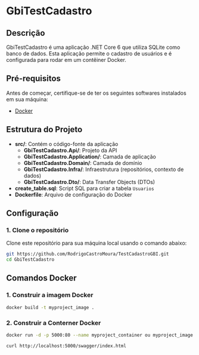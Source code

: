 ﻿# GbiTestCadastro

## Descrição
GbiTestCadastro é uma aplicação .NET Core 6 que utiliza SQLite como banco de dados. Esta aplicação permite o cadastro de usuários e é configurada para rodar em um contêiner Docker.

## Pré-requisitos
Antes de começar, certifique-se de ter os seguintes softwares instalados em sua máquina:

- [Docker](https://www.docker.com/get-started)

## Estrutura do Projeto
- **src/**: Contém o código-fonte da aplicação
  - **GbiTestCadastro.Api/**: Projeto da API
  - **GbiTestCadastro.Application/**: Camada de aplicação
  - **GbiTestCadastro.Domain/**: Camada de domínio
  - **GbiTestCadastro.Infra/**: Infraestrutura (repositórios, contexto de dados)
  - **GbiTestCadastro.Dto/**: Data Transfer Objects (DTOs)
- **create_table.sql**: Script SQL para criar a tabela `Usuarios`
- **Dockerfile**: Arquivo de configuração do Docker

## Configuração

### 1. Clone o repositório
Clone este repositório para sua máquina local usando o comando abaixo:

```bash
git https://github.com/RodrigoCastroMoura/TestCadastroGBI.git
cd GbiTestCadastro

```
## Comandos Docker

### 1. Construir a imagem Docker
```bash
docker build -t myproject_image .
```
### 2. Construir a Conterner Docker
```bash
docker run -d -p 5000:80 --name myproject_container ou myproject_image

curl http://localhost:5000/swagger/index.html

```